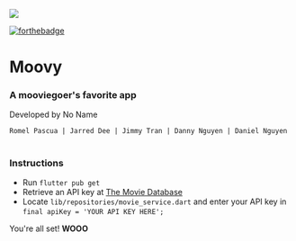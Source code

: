 ![](https://i.gyazo.com/457f5fed0a30eefcdf5badf2fd696657.png)  

[![forthebadge](https://forthebadge.com/images/badges/oooo-kill-em.svg)](https://forthebadge.com)

# Moovy

### A mooviegoer's favorite app

Developed by No Name

`Romel Pascua | Jarred Dee | Jimmy Tran | Danny Nguyen | Daniel Nguyen`
#

### Instructions
- Run `flutter pub get`
- Retrieve an API key at [The Movie Database](https://www.themoviedb.org/)
- Locate `lib/repositories/movie_service.dart` and enter your API key in `final apiKey = 'YOUR API KEY HERE';`

You're all set! **WOOO**
 
